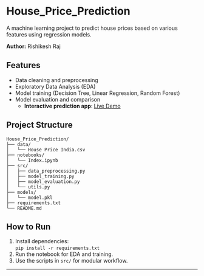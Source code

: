 # House_Price_Prediction



A machine learning project to predict house prices based on various features using regression models.

**Author:** Rishikesh Raj

## Features

- Data cleaning and preprocessing
- Exploratory Data Analysis (EDA)
- Model training (Decision Tree, Linear Regression, Random Forest)
- Model evaluation and comparison
  - **Interactive prediction app**: [Live Demo](https://housepricepredictiongit-u8poa2gmsb7p3jfwcb4zfg.streamlit.app)  

## Project Structure

```
House_Price_Prediction/
├── data/
│   └── House Price India.csv
├── notebooks/
│   └── Index.ipynb
├── src/
│   ├── data_preprocessing.py
│   ├── model_training.py
│   ├── model_evaluation.py
│   └── utils.py
├── models/
│   └── model.pkl
├── requirements.txt
└── README.md
```

## How to Run

1. Install dependencies:  
   `pip install -r requirements.txt`
2. Run the notebook for EDA and training.
3. Use the scripts in `src/` for modular workflow.

---
